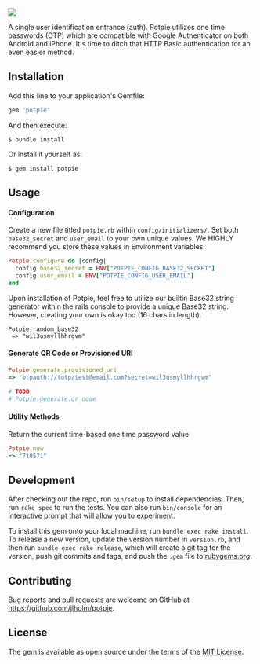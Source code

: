 <img src="https://user-images.githubusercontent.com/8730447/35465962-e09b6fdc-02cd-11e8-88f7-684969565f3c.png"/>

A single user identification entrance (auth). Potpie utilizes one time passwords (OTP) which are compatible with Google Authenticator on both Android and iPhone. It's time to ditch that HTTP Basic authentication for an even easier method.

## Installation

Add this line to your application's Gemfile:

```ruby
gem 'potpie'
```

And then execute:

    $ bundle install

Or install it yourself as:

    $ gem install potpie

## Usage

#### Configuration
Create a new file titled `potpie.rb` within `config/initializers/`. Set both `base32_secret` and `user_email` to your own unique values. We HIGHLY recommend you store these values in Environment variables.
```ruby
Potpie.configure do |config|
  config.base32_secret = ENV["POTPIE_CONFIG_BASE32_SECRET"]
  config.user_email = ENV["POTPIE_CONFIG_USER_EMAIL"]
end
```
Upon installation of Potpie, feel free to utilize our builtin Base32 string generator within the rails console to provide a unique Base32 string. However, creating your own is okay too (16 chars in length).
```
Potpie.random_base32
 => "wil3usmyllhhrgvm"
```

#### Generate QR Code or Provisioned URI
```ruby
Potpie.generate.provisioned_uri
=> "otpauth://totp/test@email.com?secret=wil3usmyllhhrgvm"

# TODO
# Potpie.generate.qr_code
```
#### Utility Methods
Return the current time-based one time password value 
```ruby
Potpie.now
=> "710571"
```

## Development

After checking out the repo, run `bin/setup` to install dependencies. Then, run `rake spec` to run the tests. You can also run `bin/console` for an interactive prompt that will allow you to experiment.

To install this gem onto your local machine, run `bundle exec rake install`. To release a new version, update the version number in `version.rb`, and then run `bundle exec rake release`, which will create a git tag for the version, push git commits and tags, and push the `.gem` file to [rubygems.org](https://rubygems.org).

## Contributing

Bug reports and pull requests are welcome on GitHub at https://github.com/jlholm/potpie.

## License

The gem is available as open source under the terms of the [MIT License](https://opensource.org/licenses/MIT).

